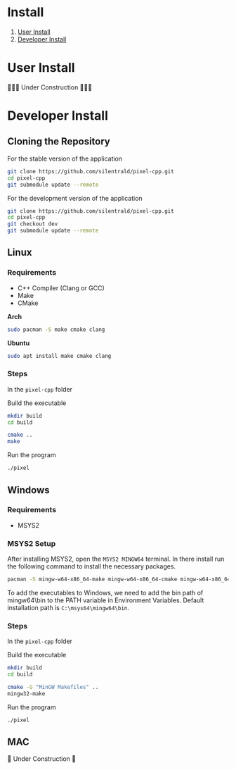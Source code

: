 # Install

1. [User Install](#user-install)
2. [Developer Install](#developer-install)

# User Install

🚧🚧🚧 Under Construction 🚧🚧🚧

# Developer Install

## Cloning the Repository

For the stable version of the application

```sh
git clone https://github.com/silentrald/pixel-cpp.git
cd pixel-cpp
git submodule update --remote
```

For the development version of the application
```sh
git clone https://github.com/silentrald/pixel-cpp.git
cd pixel-cpp
git checkout dev
git submodule update --remote
```

## Linux

### Requirements

- C++ Compiler (Clang or GCC)
- Make
- CMake

**Arch**
```sh
sudo pacman -S make cmake clang
```

**Ubuntu**
```sh
sudo apt install make cmake clang
```

### Steps

In the `pixel-cpp` folder

Build the executable
```sh
mkdir build
cd build

cmake ..
make
```

Run the program
```sh
./pixel
```

## Windows

### Requirements

- MSYS2

### MSYS2 Setup

After installing MSYS2, open the `MSYS2 MINGW64` terminal.
In there install run the following command to install the necessary packages.

```sh
pacman -S mingw-w64-x86_64-make mingw-w64-x86_64-cmake mingw-w64-x86_64-freetype
```

To add the executables to Windows, we need to add the bin path of mingw64\bin to the PATH variable in Environment Variables. Default installation path is `C:\msys64\mingw64\bin`.

### Steps

In the `pixel-cpp` folder

Build the executable
```sh
mkdir build
cd build

cmake -G "MinGW Makefiles" ..
mingw32-make
```

Run the program
```sh
./pixel
```

## MAC

🚧 Under Construction 🚧

